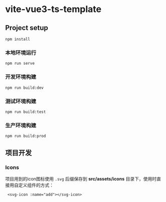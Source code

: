 # vite-vue3-ts-template

## Project setup
```
npm install
```

### 本地环境运行
```
npm run serve
```

### 开发环境构建
```
npm run build:dev
```

### 测试环境构建
```
npm run build:test
```

### 生产环境构建
```
npm run build:prod
```



## 项目开发
### Icons
项目用到的icon图标使用 `.svg` 后缀保存到 **src/assets/icons** 目录下，使用时直接用自定义组件的方式：
```
 <svg-icon :name="add"></svg-icon> 
```

